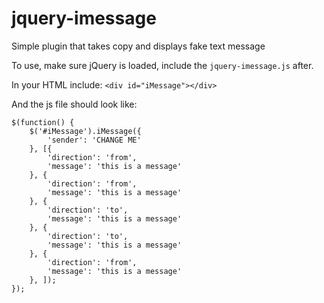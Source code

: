 # jquery-imessage
Simple plugin that takes copy and displays fake text message

To use, make sure jQuery is loaded, include the `jquery-imessage.js` after. 

In your HTML include: 
`<div id="iMessage"></div>`

And the js file should look like:

```
$(function() {
    $('#iMessage').iMessage({
        'sender': 'CHANGE ME'
    }, [{
        'direction': 'from',
        'message': 'this is a message'
    }, {
        'direction': 'from',
        'message': 'this is a message'
    }, {
        'direction': 'to',
        'message': 'this is a message'
    }, {
        'direction': 'to',
        'message': 'this is a message'
    }, {
        'direction': 'from',
        'message': 'this is a message'
    }, ]);
});
```